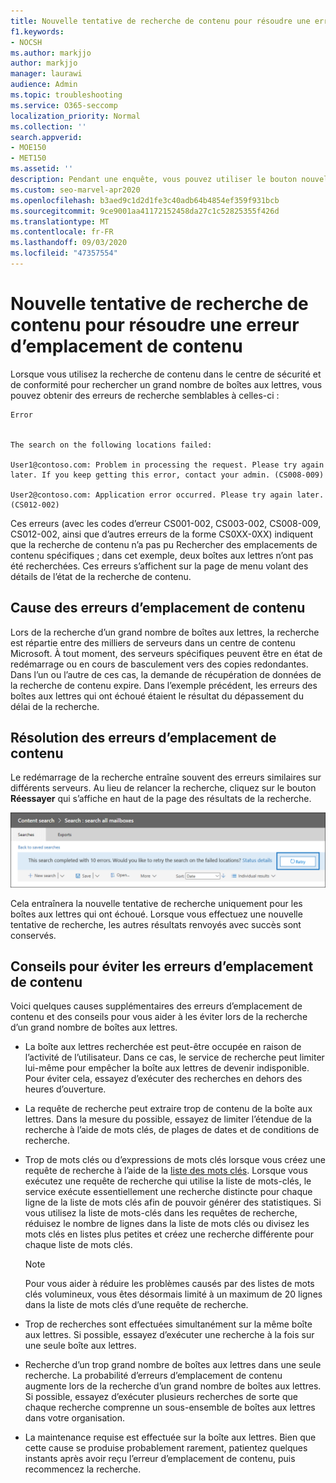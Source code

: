 ```yaml
---
title: Nouvelle tentative de recherche de contenu pour résoudre une erreur d’emplacement de contenu
f1.keywords:
- NOCSH
ms.author: markjjo
author: markjjo
manager: laurawi
audience: Admin
ms.topic: troubleshooting
ms.service: O365-seccomp
localization_priority: Normal
ms.collection: ''
search.appverid:
- MOE150
- MET150
ms.assetid: ''
description: Pendant une enquête, vous pouvez utiliser le bouton nouvelle tentative pour résoudre les recherches de contenu présentant des erreurs d’emplacement de contenu.
ms.custom: seo-marvel-apr2020
ms.openlocfilehash: b3aed9c1d2d1fe3c40adb64b4854ef359f931bcb
ms.sourcegitcommit: 9ce9001aa41172152458da27c1c52825355f426d
ms.translationtype: MT
ms.contentlocale: fr-FR
ms.lasthandoff: 09/03/2020
ms.locfileid: "47357554"
---
```

# <a name="retry-a-content-search-to-resolve-a-content-location-error"></a>Nouvelle tentative de recherche de contenu pour résoudre une erreur d’emplacement de contenu

Lorsque vous utilisez la recherche de contenu dans le centre de sécurité et de conformité pour rechercher un grand nombre de boîtes aux lettres, vous pouvez obtenir des erreurs de recherche semblables à celles-ci :

```text
Error


The search on the following locations failed:

User1@contoso.com: Problem in processing the request. Please try again later. If you keep getting this error, contact your admin. (CS008-009)

User2@contoso.com: Application error occurred. Please try again later. (CS012-002)
```

Ces erreurs (avec les codes d’erreur CS001-002, CS003-002, CS008-009, CS012-002, ainsi que d’autres erreurs de la forme CS0XX-0XX) indiquent que la recherche de contenu n’a pas pu Rechercher des emplacements de contenu spécifiques ; dans cet exemple, deux boîtes aux lettres n’ont pas été recherchées. Ces erreurs s’affichent sur la page de menu volant des détails de l’état de la recherche de contenu.

## <a name="cause-of-content-location-errors"></a>Cause des erreurs d’emplacement de contenu

Lors de la recherche d’un grand nombre de boîtes aux lettres, la recherche est répartie entre des milliers de serveurs dans un centre de contenu Microsoft. À tout moment, des serveurs spécifiques peuvent être en état de redémarrage ou en cours de basculement vers des copies redondantes. Dans l’un ou l’autre de ces cas, la demande de récupération de données de la recherche de contenu expire. Dans l’exemple précédent, les erreurs des boîtes aux lettres qui ont échoué étaient le résultat du dépassement du délai de la recherche.

## <a name="resolving-content-location-errors"></a>Résolution des erreurs d’emplacement de contenu

Le redémarrage de la recherche entraîne souvent des erreurs similaires sur différents serveurs. Au lieu de relancer la recherche, cliquez sur le bouton **Réessayer** qui s’affiche en haut de la page des résultats de la recherche.

![Cliquez sur le bouton Réessayer pour résoudre les erreurs d’emplacement de contenu](../media/retrycontentsearch3.png)

Cela entraînera la nouvelle tentative de recherche uniquement pour les boîtes aux lettres qui ont échoué. Lorsque vous effectuez une nouvelle tentative de recherche, les autres résultats renvoyés avec succès sont conservés.

## <a name="tips-to-avoid-content-location-errors"></a>Conseils pour éviter les erreurs d’emplacement de contenu

Voici quelques causes supplémentaires des erreurs d’emplacement de contenu et des conseils pour vous aider à les éviter lors de la recherche d’un grand nombre de boîtes aux lettres.

- La boîte aux lettres recherchée est peut-être occupée en raison de l’activité de l’utilisateur. Dans ce cas, le service de recherche peut limiter lui-même pour empêcher la boîte aux lettres de devenir indisponible. Pour éviter cela, essayez d’exécuter des recherches en dehors des heures d’ouverture.

- La requête de recherche peut extraire trop de contenu de la boîte aux lettres. Dans la mesure du possible, essayez de limiter l’étendue de la recherche à l’aide de mots clés, de plages de dates et de conditions de recherche.

- Trop de mots clés ou d’expressions de mots clés lorsque vous créez une requête de recherche à l’aide de la [liste des mots clés](view-keyword-statistics-for-content-search.md#get-keyword-statistics-for-content-searches). Lorsque vous exécutez une requête de recherche qui utilise la liste de mots-clés, le service exécute essentiellement une recherche distincte pour chaque ligne de la liste de mots clés afin de pouvoir générer des statistiques. Si vous utilisez la liste de mots-clés dans les requêtes de recherche, réduisez le nombre de lignes dans la liste de mots clés ou divisez les mots clés en listes plus petites et créez une recherche différente pour chaque liste de mots clés.

  > [!NOTE]
  > Pour vous aider à réduire les problèmes causés par des listes de mots clés volumineux, vous êtes désormais limité à un maximum de 20 lignes dans la liste de mots clés d’une requête de recherche.

- Trop de recherches sont effectuées simultanément sur la même boîte aux lettres. Si possible, essayez d’exécuter une recherche à la fois sur une seule boîte aux lettres.

- Recherche d’un trop grand nombre de boîtes aux lettres dans une seule recherche. La probabilité d’erreurs d’emplacement de contenu augmente lors de la recherche d’un grand nombre de boîtes aux lettres. Si possible, essayez d’exécuter plusieurs recherches de sorte que chaque recherche comprenne un sous-ensemble de boîtes aux lettres dans votre organisation.

- La maintenance requise est effectuée sur la boîte aux lettres. Bien que cette cause se produise probablement rarement, patientez quelques instants après avoir reçu l’erreur d’emplacement de contenu, puis recommencez la recherche.
